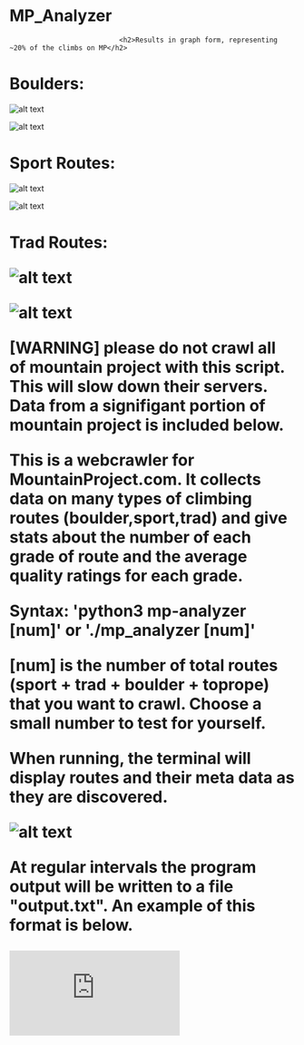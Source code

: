 # MP_Analyzer


                               <h2>Results in graph form, representing ~20% of the climbs on MP</h2>

<h1>Boulders:</h1>

![alt text](https://github.com/jimphowe/MP_Analyzer/blob/master/resources/Boulder%20Grade%20vs.%20Quantity.png?raw=true)

![alt text](https://github.com/jimphowe/MP_Analyzer/blob/master/resources/Boulder%20Grade%20vs.%20Quality.png?raw=true)

<h1>Sport Routes:</h1>

![alt text](https://github.com/jimphowe/MP_Analyzer/blob/master/resources/Sport%20Grade%20vs.%20Quantity.png?raw=true)

![alt text](https://github.com/jimphowe/MP_Analyzer/blob/master/resources/Sport%20Grade%20vs.%20Quality.png?raw=true)

<h1>Trad Routes:</h!>

![alt text](https://github.com/jimphowe/MP_Analyzer/blob/master/resources/Trad%20Grade%20vs.%20Quantity.png?raw=true)

![alt text](https://github.com/jimphowe/MP_Analyzer/blob/master/resources/Trad%20Grade%20vs.%20Quality.png?raw=true)


<strong>[WARNING]</strong> please do not crawl all of mountain project with this script. This will slow down their servers. Data from a signifigant portion of mountain project is included below.

This is a webcrawler for MountainProject.com. It collects data on many types of climbing routes (boulder,sport,trad) and give stats about the number of each grade of route and the average quality ratings for each grade.

Syntax: 'python3 mp-analyzer [num]' or './mp_analyzer [num]'

[num] is the number of total routes (sport + trad + boulder + toprope) that you want to crawl. Choose a small number to test for yourself.

When running, the terminal will display routes and their meta data as they are discovered.


![alt text](https://github.com/jimphowe/MP_Analyzer/blob/master/resources/running_example.png?raw=true)


At regular intervals the program output will be written to a file "output.txt". An example of this format is below.

![output.txt](https://github.com/jimphowe/MP_Analyzer/blob/master/resources/output.txt?raw=true)
